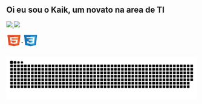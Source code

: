## Oi eu sou o Kaik, um novato na area de TI 
<!--  TABELAS  -->
<div align="left">
  <a href="https://github.com/KaikSelhorst">
  <img height="180em" src="https://github-readme-stats.vercel.app/api?username=KaikSelhorst&show_icons=true&theme=dracula&include_all_commits=true&count_private=true"/>
  <img height="180em" src="https://github-readme-stats.vercel.app/api/top-langs/?username=KaikSelhorst&layout=compact&langs_count=7&theme=dracula"/>
</div>
<!--  ICONES -->
<div style="display: inline_block"><br>
  <img align="center" alt="Kaik-HTML" height="30" width="40" src="https://raw.githubusercontent.com/devicons/devicon/master/icons/html5/html5-original.svg">
  <img align="center" alt="Kaik-CSS" height="30" width="40" src="https://raw.githubusercontent.com/devicons/devicon/master/icons/css3/css3-original.svg">
</div>
  
  ##
<!-- COBRINHA   -->
  ![Snake animation](https://github.com/KaikSelhorst/KaikSelhorst/blob/output/github-contribution-grid-snake.svg)
